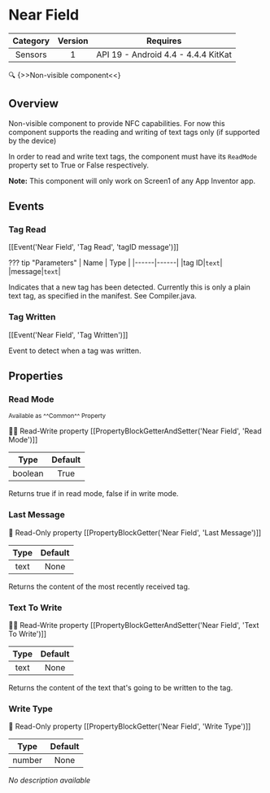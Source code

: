 # Near Field

| Category | Version | Requires |
|:--------:|:-------:|:--------:|
|Sensors|1|API 19 - Android 4.4 - 4.4.4 KitKat|

:mag: {>>Non-visible component<<}

## Overview

<p>Non-visible component to provide NFC capabilities.  For now this component supports the reading and writing of text tags only (if supported by the device)</p><p>In order to read and write text tags, the component must have its <code>ReadMode</code> property set to True or False respectively.</p><p><strong>Note:</strong> This component will only work on Screen1 of any App Inventor app.</p>

## Events

### Tag Read

[[Event('Near Field', 'Tag Read', 'tagID message')]]

??? tip "Parameters"
    | Name | Type |
    |------|------|
    |tag ID|`text`|
    |message|`text`|


Indicates that a new tag has been detected.
 Currently this is only a plain text tag, as specified in the
 manifest.  See Compiler.java.

### Tag Written

[[Event('Near Field', 'Tag Written')]]

Event to detect when a tag was written.

## Properties

### Read Mode

<small>Available as ^^Common^^ Property</small>

:eyes::pencil: Read-Write property
[[PropertyBlockGetterAndSetter('Near Field', 'Read Mode')]]

| Type | Default |
|:----:|:-------:|
|boolean|True|

Returns true if in read mode, false if in write mode.

### Last Message

:eyes: Read-Only property
[[PropertyBlockGetter('Near Field', 'Last Message')]]

| Type | Default |
|:----:|:-------:|
|text|None|

Returns the content of the most recently received tag.

### Text To Write

:eyes::pencil: Read-Write property
[[PropertyBlockGetterAndSetter('Near Field', 'Text To Write')]]

| Type | Default |
|:----:|:-------:|
|text|None|

Returns the content of the text that's going to be written to the tag.

### Write Type

:eyes: Read-Only property
[[PropertyBlockGetter('Near Field', 'Write Type')]]

| Type | Default |
|:----:|:-------:|
|number|None|

_No description available_